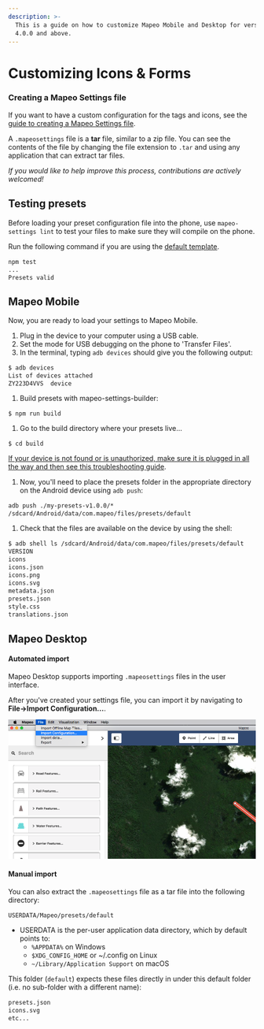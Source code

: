 ```yaml
---
description: >-
  This is a guide on how to customize Mapeo Mobile and Desktop for versions
  4.0.0 and above.
---
```


# Customizing Icons & Forms

### Creating a Mapeo Settings file

If you want to have a custom configuration for the tags and icons, see the [guide to creating a Mapeo Settings file](https://github.com/digidem/mapeo-settings-builder/blob/master/README.md#table-of-contents).

A `.mapeosettings` file is a **tar** file, similar to a zip file. You can see the contents of the file by changing the file extension to `.tar` and using any application that can extract tar files.

_If you would like to help improve this process, contributions are actively welcomed!_

## Testing presets

Before loading your preset configuration file into the phone, use `mapeo-settings lint` to test your files to make sure they will compile on the phone.

Run the following command if you are using the [default template](https://github.com/digidem/mapeo-default-settings).

```text
npm test
...
Presets valid
```

## Mapeo Mobile

Now, you are ready to load your settings to Mapeo Mobile.

1. Plug in the device to your computer using a USB cable.
2. Set the mode for USB debugging on the phone to 'Transfer Files'.
3. In the terminal, typing `adb devices` should give you the following output:

```text
$ adb devices
List of devices attached
ZY223D4VVS  device
```

1. Build presets with mapeo-settings-builder:

```text
$ npm run build
```

1. Go to the build directory where your presets live...

```text
$ cd build
```

[If your device is not found or is unauthorized, make sure it is plugged in all the way and then see this troubleshooting guide](https://stackoverflow.com/questions/23081263/adb-android-device-unauthorized).

1. Now, you'll need to place the presets folder in the appropriate directory on the Android device using `adb push`:

```text
adb push ./my-presets-v1.0.0/* /sdcard/Android/data/com.mapeo/files/presets/default
```

1. Check that the files are available on the device by using the shell:

```text
$ adb shell ls /sdcard/Android/data/com.mapeo/files/presets/default
VERSION
icons
icons.json
icons.png
icons.svg
metadata.json
presets.json
style.css
translations.json
```

## Mapeo Desktop

#### Automated import

Mapeo Desktop supports importing `.mapeosettings` files in the user interface.

After you've created your settings file, you can import it by navigating to **File-&gt;Import Configuration...**.

![](.gitbook/assets/configuration-desktop.png)

#### Manual import

You can also extract the `.mapeosettings` file as a tar file into the following directory:

```text
USERDATA/Mapeo/presets/default
```

* USERDATA is the per-user application data directory, which by default points to:
  * `%APPDATA%` on Windows
  * `$XDG_CONFIG_HOME` or ~/.config on Linux
  * `~/Library/Application Support` on macOS

This folder \(`default`\) expects these files directly in under this default folder \(i.e. no sub-folder with a different name\):

```text
presets.json
icons.svg
etc...
```



